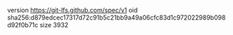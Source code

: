 version https://git-lfs.github.com/spec/v1
oid sha256:d879edcec17317d72c91b5c21bb9a49a06cfc83d1c972022989b098d92f0b71c
size 3932
